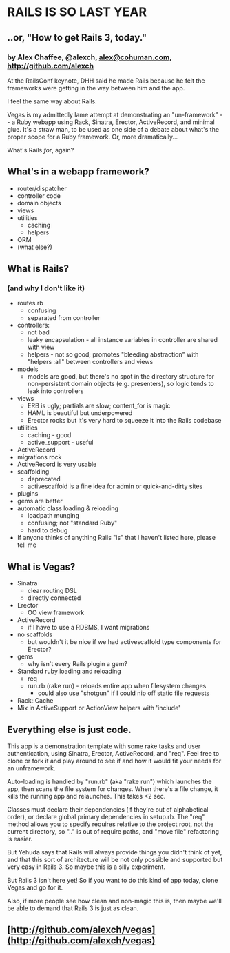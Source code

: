 # RAILS IS SO LAST YEAR

## ..or, "How to get Rails 3, today."

### by Alex Chaffee, @alexch, alex@cohuman.com, http://github.com/alexch

At the RailsConf keynote, DHH said he made Rails because he felt the frameworks
were getting in the way between him and the app.

I feel the same way about Rails.

Vegas is my admittedly lame attempt at demonstrating an "un-framework" -- a
Ruby webapp using Rack, Sinatra, Erector, ActiveRecord, and minimal glue.
It's a straw man, to be used as one side of a debate about what's the proper
scope for a Ruby framework. Or, more dramatically... 

What's Rails *for*, again?

## What's in a webapp framework?

* router/dispatcher
* controller code
* domain objects
* views
* utilities
  * caching
  * helpers
* ORM
* (what else?)

## What is Rails?
### (and why I don't like it)
* routes.rb
  * confusing
  * separated from controller
* controllers: 
  * not bad
  * leaky encapsulation - all instance variables in controller are shared with view
  * helpers - not so good; promotes "bleeding abstraction" with "helpers :all" between controllers and views
* models
  * models are good, but there's no spot in the directory structure for non-persistent domain objects (e.g. presenters), so logic tends to leak into controllers
* views
  * ERB is ugly; partials are slow; content_for is magic
  * HAML is beautiful but underpowered
  * Erector rocks but it's very hard to squeeze it into the Rails codebase
* utilities
  * caching - good
  * active_support - useful
*  ActiveRecord
  * migrations rock
  * ActiveRecord is very usable
* scaffolding
  * deprecated
  * activescaffold is a fine idea for admin or quick-and-dirty sites
*  plugins
  * gems are better
* automatic class loading & reloading
  * loadpath munging
  * confusing; not "standard Ruby"
  * hard to debug
* If anyone thinks of anything Rails "is" that I haven't listed here, please tell me

## What is Vegas?

* Sinatra
  * clear routing DSL
  * directly connected 
* Erector
  * OO view framework
* ActiveRecord
  * if I have to use a RDBMS, I want migrations
* no scaffolds
  * but wouldn't it be nice if we had activescaffold type components for Erector?
* gems
  * why isn't every Rails plugin a gem?
* Standard ruby loading and reloading
  * req
  * run.rb (rake run) - reloads entire app when filesystem changes
    * could also use "shotgun" if I could nip off static file requests
* Rack::Cache
* Mix in ActiveSupport or ActionView helpers with 'include'

## Everything else is just code.

This app is a demonstration template with some rake tasks and user
authentication, using Sinatra, Erector, ActiveRecord, and "req". Feel free to 
clone or fork it and play around to see if and how it would fit your needs for
an unframework.

Auto-loading is handled by "run.rb" (aka "rake run") which launches the app,
then scans the file system for changes. When there's a file change, it kills
the running app and relaunches. This takes <2 sec.

Classes must declare their dependencies (if they're out of alphabetical order),
or declare global primary dependencies in setup.rb. The "req" method allows you to
specify requires relative to the project root, not the current directory, so ".." 
is out of require paths, and "move file" refactoring is easier.

But Yehuda says that Rails will always provide things you didn't think of yet,
and that this sort of architecture will be not only possible and supported but
very easy in Rails 3. So maybe this is a silly experiment. 

But Rails 3 isn't here yet! So if you want to do this kind of app today, clone
Vegas and go for it.

Also, if more people see how clean and non-magic this is, then maybe we'll be
able to demand that Rails 3 is just as clean.

## [http://github.com/alexch/vegas](http://github.com/alexch/vegas)
